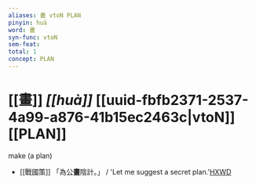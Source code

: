 ```yaml
---
aliases: 畫 vtoN PLAN
pinyin: huà
word: 畫
syn-func: vtoN
sem-feat: 
total: 1
concept: PLAN 
---
```

# [[畫]] *[[huà]]*  [[uuid-fbfb2371-2537-4a99-a876-41b15ec2463c|vtoN]] [[PLAN]]
make (a plan)
 - [[戰國策]] 「為公**畫**陰計。」 / 'Let me suggest a secret plan.'[HXWD](https://hxwd.org/textview.html?location=KR2e0003_tls_027-1a.5)